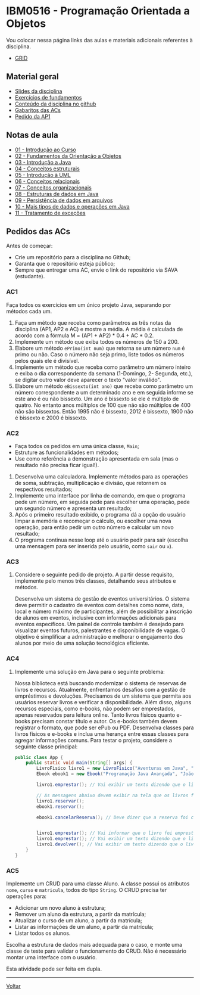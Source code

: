 # IBM0516 - Programação Orientada a Objetos

Vou colocar nessa página links das aulas e materiais adicionais referentes à disciplina.

* [GRID](grid.md)

## Material geral

* [Slides da disciplina](/./assets/poo/slides.pdf)
* [Exercícios de fundamentos](./exercicios/001-exercicios_fixacao.md)
* [Conteúdo da disciplina no github](https://github.com/victor0machado/poo-2023.2)
* [Gabaritos das ACs](https://github.com/victor0machado/poo-2023.2/tree/main/gabaritosACs)
* [Pedido da AP1](./pedido_ap1.md)

## Notas de aula

* [01 - Introdução ao Curso](./notas_aula/001-intro_curso.md)
* [02 - Fundamentos da Orientação a Objetos](./notas_aula/002-fundamentos_oo.md)
* [03 - Introdução a Java](./notas_aula/003-intro_java.md)
* [04 - Conceitos estruturais](./notas_aula/004-conceitos_estruturais.md)
* [05 - Introdução à UML](./notas_aula/005-intro_uml.md)
* [06 - Conceitos relacionais](./notas_aula/006-conceitos_relacionais.md)
* [07 - Conceitos organizacionais](./notas_aula/007-conceitos_oganizacionais.md)
* [08 - Estruturas de dados em Java](./notas_aula/008-estruturas_dados.md)
* [09 - Persistência de dados em arquivos](./notas_aula/009-persistencia_dados.md)
* [10 - Mais tipos de dados e operações em Java](./notas_aula/010-mais_dados_operacoes.md)
* [11 - Tratamento de exceções](./notas_aula/011-erros_excecoes.md)

## Pedidos das ACs

Antes de começar:

* Crie um repositório para a disciplina no Github;
* Garanta que o repositório esteja público;
* Sempre que entregar uma AC, envie o link do repositório via SAVA (estudante).

### AC1

Faça todos os exercícios em um único projeto Java, separando por métodos cada um.

1. Faça um método que receba como parâmetros as três notas da disciplina (AP1, AP2 e AC) e mostre a média. A média é calculada de acordo com a fórmula M = (AP1 + AP2) * 0.4 + AC * 0.2.
2. Implemente um método que exiba todos os números de 150 a 200.
3. Elabore um método `ePrimo(int num)` que retorna se um número `num` é primo ou não. Caso o número não seja primo, liste todos os números pelos quais ele é divisível.
4. Implemente um método que receba como parâmetro um número inteiro e exiba o dia correspondente da semana (1-Domingo, 2- Segunda, etc.), se digitar outro valor deve aparecer o texto "valor inválido".
5. Elabore um método `eBissexto(int ano)` que receba como parâmetro um número correspondente a um determinado ano e em seguida informe se este ano é ou não bissexto. Um ano é bissexto se ele é múltiplo de quatro. No entanto anos múltiplos de 100 que não são múltiplos de 400 não são bissextos. Então 1995 não é bissexto, 2012 é bissexto, 1900 não é bissexto e 2000 é bissexto.

### AC2

* Faça todos os pedidos em uma única classe, `Main`;
* Estruture as funcionalidades em métodos;
* Use como referência a demonstração apresentada em sala (mas o resultado não precisa ficar igual!).

1. Desenvolva uma calculadora. Implemente métodos para as operações de soma, subtração, multiplicação e divisão, que retornem os respectivos resultados;
2. Implemente uma interface por linha de comando, em que o programa pede um número, em seguida pede para escolher uma operação, pede um segundo número e apresenta um resultado;
3. Após o primeiro resultado exibido, o programa dá a opção do usuário limpar a memória e recomeçar o cálculo, ou escolher uma nova operação, para então pedir um outro número e calcular um novo resultado;
4. O programa continua nesse loop até o usuário pedir para sair (escolha uma mensagem para ser inserida pelo usuário, como `sair` ou `x`).

### AC3

1. Considere o seguinte pedido de projeto. A partir desse requisito, implemente pelo menos três classes, detalhando seus atributos e métodos.

    Desenvolva um sistema de gestão de eventos universitários. O sistema deve permitir o cadastro de eventos com detalhes como nome, data, local e número máximo de participantes, além de possibilitar a inscrição de alunos em eventos, inclusive com informações adicionais para eventos específicos. Um painel de controle também é desejado para visualizar eventos futuros, palestrantes e disponibilidade de vagas. O objetivo é simplificar a administração e melhorar o engajamento dos alunos por meio de uma solução tecnológica eficiente.

### AC4

1. Implemente uma solução em Java para o seguinte problema:

    Nossa biblioteca está buscando modernizar o sistema de reservas de livros e recursos. Atualmente, enfrentamos desafios com a gestão de empréstimos e devoluções. Precisamos de um sistema que permita aos usuários reservar livros e verificar a disponibilidade. Além disso, alguns recursos especiais, como e-books, não podem ser emprestados, apenas reservados para leitura online. Tanto livros físicos quanto e-books precisam constar título e autor. Os e-books também devem registrar o formato, que pode ser ePub ou PDF. Desenvolva classes para livros físicos e e-books e inclua uma herança entre essas classes para agregar informações comuns. Para testar o projeto, considere a seguinte classe principal:

    ``` java
    public class App {
        public static void main(String[] args) {
            LivroFisico livro1 = new LivroFisico("Aventuras em Java", "João Autor");
            Ebook ebook1 = new Ebook("Programação Java Avançada", "João Autor", "PDF");

            livro1.emprestar(); // Vai exibir um texto dizendo que o livro precisa ser reservado primeiro.

            // As mensagens abaixo devem exibir na tela que os livros foram reservados com sucesso
            livro1.reservar();
            ebook1.reservar();

            ebook1.cancelarReserva(); // Deve dizer que a reserva foi cancelada


            livro1.emprestar(); // Vai informar que o livro foi emprestado com sucesso
            livro1.emprestar(); // Vai exibir um texto dizendo que o livro já está emprestado
            livro1.devolver(); // Vai exibir um texto dizendo que o livro foi devolvido
        }
    }
    ```

### AC5

Implemente um CRUD para uma classe Aluno. A classe possui os atributos `nome`, `curso` e `matricula`, todos do tipo `String`. O CRUD precisa ter operações para:

- Adicionar um novo aluno à estrutura;
- Remover um aluno da estrutura, a partir da matrícula;
- Atualizar o curso de um aluno, a partir da matrícula;
- Listar as informações de um aluno, a partir da matrícula;
- Listar todos os alunos.

Escolha a estrutura de dados mais adequada para o caso, e monte uma classe de teste para validar o funcionamento do CRUD. Não é necessário montar uma interface com o usuário.

Esta atividade pode ser feita em dupla.

---

[Voltar](https://victor0machado.github.io/)
